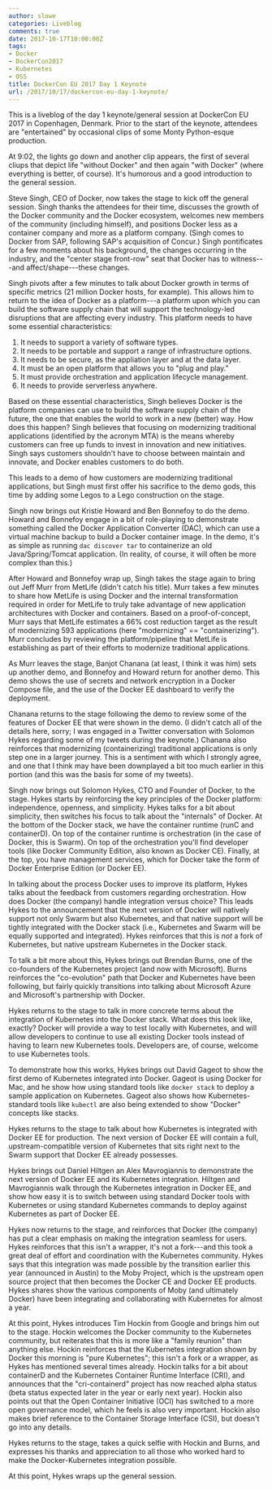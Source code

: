 ```yaml
---
author: slowe
categories: Liveblog
comments: true
date: 2017-10-17T10:00:00Z
tags:
- Docker
- DockerCon2017
- Kubernetes
- OSS
title: DockerCon EU 2017 Day 1 Keynote
url: /2017/10/17/dockercon-eu-day-1-keynote/
---
```


This is a liveblog of the day 1 keynote/general session at DockerCon EU 2017 in Copenhagen, Denmark. Prior to the start of the keynote, attendees are "entertained" by occasional clips of some Monty Python-esque production.<!--more-->

At 9:02, the lights go down and another clip appears, the first of several cliups that depict life "without Docker" and then again "with Docker" (where everything is better, of course). It's humorous and a good introduction to the general session.

Steve Singh, CEO of Docker, now takes the stage to kick off the general session. Singh thanks the attendees for their time, discusses the growth of the Docker community and the Docker ecosystem, welcomes new members of the community (including himself), and positions Docker less as a container company and more as a platform company. (Singh comes to Docker from SAP, following SAP's acquisition of Concur.) Singh pontificates for a few moments about his background, the changes occurring in the industry, and the "center stage front-row" seat that Docker has to witness---and affect/shape---these changes.

Singh pivots after a few minutes to talk about Docker growth in terms of specific metrics (21 million Docker hosts, for example). This allows him to return to the idea of Docker as a platform---a platform upon which you can build the software supply chain that will support the technology-led disruptions that are affecting every industry. This platform needs to have some essential characteristics:

1. It needs to support a variety of software types.
2. It needs to be portable and support a range of infrastructure options.
3. It needs to be secure, as the appliation layer and at the data layer.
4. It must be an open platform that allows you to "plug and play."
5. It must provide orchestration and application lifecycle management.
6. It needs to provide serverless anywhere.

Based on these essential characteristics, Singh believes Docker is the platform companies can use to build the software supply chain of the future, the one that enables the world to work in a new (better) way. How does this happen? Singh believes that focusing on modernizing traditional applications (identified by the acronym MTA) is the means whereby customers can free up funds to invest in innovation and new initiatives. Singh says customers shouldn't have to choose between maintain and innovate, and Docker enables customers to do both.

This leads to a demo of how customers are modernizing traditional applications, but Singh must first offer his sacrifice to the demo gods, this time by adding some Legos to a Lego construction on the stage.

Singh now brings out Kristie Howard and Ben Bonnefoy to do the demo. Howard and Bonnefoy engage in a bit of role-playing to demonstrate something called the Docker Application Converter (DAC), which can use a virtual machine backup to build a Docker container image. In the demo, it's as simple as running `dac discover tar` to containerize an old Java/Spring/Tomcat application. (In reality, of course, it will often be more complex than this.)

After Howard and Bonnefoy wrap up, Singh takes the stage again to bring out Jeff Murr from MetLife (didn't catch his title). Murr takes a few minutes to share how MetLife is using Docker and the internal transformation required in order for MetLife to truly take advantage of new application architectures with Docker and containers. Based on a proof-of-concept, Murr says that MetLife estimates a 66% cost reduction target as the result of modernizing 593 applications (here "modernizing" == "containerizing"). Murr concludes by reviewing the platform/pipeline that MetLife is establishing as part of their efforts to modernize traditional applications.

As Murr leaves the stage, Banjot Chanana (at least, I think it was him) sets up another demo, and Bonnefoy and Howard return for another demo. This demo shows the use of secrets and network encryption in a Docker Compose file, and the use of the Docker EE dashboard to verify the deployment.

Chanana returns to the stage following the demo to review some of the features of Docker EE that were shown in the demo. (I didn't catch all of the details here, sorry; I was engaged in a Twitter conversation with Solomon Hykes regarding some of my tweets during the keynote.) Chanana also reinforces that modernizing (containerizing) traditional applications is only step one in a larger journey. This is a sentiment with which I strongly agree, and one that I think may have been downplayed a bit too much earlier in this portion (and this was the basis for some of my tweets).

Singh now brings out Solomon Hykes, CTO and Founder of Docker, to the stage. Hykes starts by reinforcing the key principles of the Docker platform: independence, openness, and simplicity. Hykes talks for a bit about simplicity, then switches his focus to talk about the "internals" of Docker. At the bottom of the Docker stack, we have the container runtime (runC and containerD). On top of the container runtime is orchestration (in the case of Docker, this is Swarm). On top of the orchestration you'll find developer tools (like Docker Community Edition, also known as Docker CE). Finally, at the top, you have management services, which for Docker take the form of Docker Enterprise Edition (or Docker EE).

In talking about the process Docker uses to improve its platform, Hykes talks about the feedback from customers regarding orchestration. How does Docker (the company) handle integration versus choice? This leads Hykes to the announcement that the next version of Docker will natively support not only Swarm but also Kubernetes, and that native support will be tightly integrated with the Docker stack (i.e., Kubernetes and Swarm will be equally supported and integrated). Hykes reinforces that this is _not_ a fork of Kubernetes, but native upstream Kubernetes in the Docker stack.

To talk a bit more about this, Hykes brings out Brendan Burns, one of the co-founders of the Kubernetes project (and now with Microsoft). Burns reinforces the "co-evolution" path that Docker and Kubernetes have been following, but fairly quickly transitions into talking about Microsoft Azure and Microsoft's partnership with Docker.

Hykes returns to the stage to talk in more concrete terms about the integration of Kubernetes into the Docker stack. What does this look like, exactly? Docker will provide a way to test locally with Kubernetes, and will allow developers to continue to use all existing Docker tools instead of having to learn new Kubernetes tools. Developers are, of course, welcome to use Kubernetes tools.

To demonstrate how this works, Hykes brings out David Gageot to show the first demo of Kubernetes integrated into Docker. Gageot is using Docker for Mac, and he show how using standard tools like `docker stack` to deploy a sample application on Kubernetes. Gageot also shows how Kubernetes-standard tools like `kubectl` are also being extended to show "Docker" concepts like stacks.

Hykes returns to the stage to talk about how Kubernetes is integrated with Docker EE for production. The next version of Docker EE will contain a full, upstream-compatible version of Kubernetes that sits right next to the Swarm support that Docker EE already possesses.

Hykes brings out Daniel Hiltgen an Alex Mavrogiannis to demonstrate the next version of Docker EE and its Kubernetes integration. Hiltgen and Mavrogiannis walk through the Kubernetes integration in Docker EE, and show how easy it is to switch between using standard Docker tools with Kubernetes or using standard Kubernetes commands to deploy against Kubernetes as part of Docker EE.

Hykes now returns to the stage, and reinforces that Docker (the company) has put a clear emphasis on making the integration seamless for users. Hykes reinforces that this isn't a wrapper, it's not a fork---and this took a great deal of effort and coordination with the Kubernetes community. Hykes says that this integration was made possible by the transition earlier this year (announced in Austin) to the Moby Project, which is the upstream open source project that then becomes the Docker CE and Docker EE products. Hykes shares show the various components of Moby (and ultimately Docker) have been integrating and collaborating with Kubernetes for almost a year.

At this point, Hykes introduces Tim Hockin from Google and brings him out to the stage. Hockin welcomes the Docker community to the Kubernetes community, but reiterates that this is more like a "family reunion" than anything else. Hockin reinforces that the Kubernetes integration shown by Docker this morning is "pure Kubernetes"; this isn't a fork or a wrapper, as Hykes has mentioned several times already. Hockin talks for a bit about containerD and the Kubernetes Container Runtime Interface (CRI), and announces that the "cri-containerd" project has now reached alpha status (beta status expected later in the year or early next year). Hockin also points out that the Open Container Initiative (OCI) has switched to a more open governance model, which he feels is also very important. Hockin also makes brief reference to the Container Storage Interface (CSI), but doesn't go into any details.

Hykes returns to the stage, takes a quick selfie with Hockin and Burns, and expresses his thanks and appreciation to all those who worked hard to make the Docker-Kubernetes integration possible.

At this point, Hykes wraps up the general session.
